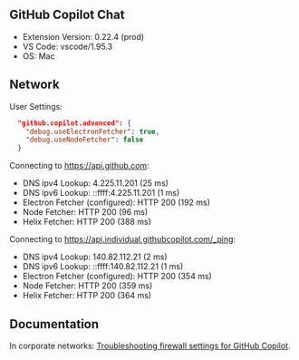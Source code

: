## GitHub Copilot Chat

- Extension Version: 0.22.4 (prod)
- VS Code: vscode/1.95.3
- OS: Mac

## Network

User Settings:
```json
  "github.copilot.advanced": {
    "debug.useElectronFetcher": true,
    "debug.useNodeFetcher": false
  }
```

Connecting to https://api.github.com:
- DNS ipv4 Lookup: 4.225.11.201 (25 ms)
- DNS ipv6 Lookup: ::ffff:4.225.11.201 (1 ms)
- Electron Fetcher (configured): HTTP 200 (192 ms)
- Node Fetcher: HTTP 200 (96 ms)
- Helix Fetcher: HTTP 200 (388 ms)

Connecting to https://api.individual.githubcopilot.com/_ping:
- DNS ipv4 Lookup: 140.82.112.21 (2 ms)
- DNS ipv6 Lookup: ::ffff:140.82.112.21 (1 ms)
- Electron Fetcher (configured): HTTP 200 (354 ms)
- Node Fetcher: HTTP 200 (359 ms)
- Helix Fetcher: HTTP 200 (364 ms)

## Documentation

In corporate networks: [Troubleshooting firewall settings for GitHub Copilot](https://docs.github.com/en/copilot/troubleshooting-github-copilot/troubleshooting-firewall-settings-for-github-copilot).